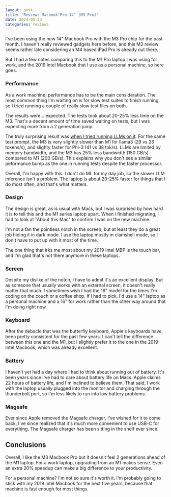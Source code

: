 ```yaml
---
layout: post
title: 'Review: Macbook Pro 14" (M3 Pro)'
date: 2024-05-23
categories: reviews
---
```


I've been using the new 14" Macbook Pro
with the M3 Pro chip for the past month.
I haven't really reviewed gadgets here before,
and this M3 review seems rather late
considering an M4 based iPad Pro is already out there.

But I had a few notes comparing this
to the M1 Pro laptop I was using for work,
and the 2019 Intel Macbook that I use
as a personal machine,
so here goes.

### Performance

As a work machine,
performance has to be the main consideration.
The most common thing I'm waiting on
is for slow test suites to finish running,
so I tried running a couple of really slow test files on both.

The results were... expected.
The tests took about 20-25% less time on the M3.
That's a decent amount of time saved waiting on tests,
but I was expecting more from a 2 generation jump.

The truly surprising result
was [when I tried running LLMs on it](/posts/comparing-llama3-phi3-gemma/).
For the same test prompt,
the M3 is very slightly slower than M1 for llama3
(29 vs 26 tokens/s),
and slighty faster for Phi-3
(41 vs 38 tok/s).
LLMs are limited by memory bandwidth,
and the M3 has 25% less bandwidth (150 GB/s)
compared to M1 (200 GB/s).
This explains why you don't see
a similar peformance bump
as the one in running tests
despite the faster processor.

Overall, I'm happy with this.
I don't do ML for my day job,
so the slower LLM inference isn't a problem.
The laptop is about 20-25% faster
for things that I do most often,
and that's what matters.

### Design

The design is great,
as is usual with Macs,
but I was surprised by how hard it is
to tell this and the M1 series laptop apart.
When I finished migrating,
I had to look at "About this Mac"
to confirm I was on the new machine.

I'm not a fan the pointless notch in the screen,
but at least they do a great job hiding it in dark mode.
I use the laptop mostly in clamshell mode,
so I don't have to put up with it most of the time.

The one thing that irks me most
about my 2019 Intel MBP is the touch bar,
and I'm glad that's not there anymore in these laptops.

### Screen

Despite my dislike of the notch,
I have to admit it's an excellent display.
But as someone that usually works with an external screen,
it doesn't really matter that much.
I sometimes wish I had the 16" model
for the times I'm coding on the couch or a coffee shop.
If I had to pick,
I'd use a 14" laptop as a personal machine
and a 16" for work
rather than the other way around
that I'm doing right now.

### Keyboard

After the debacle that was the butterfly keyboard,
Apple's keyboards have been pretty consistent
for the past few years.
I can't tell the difference between this one and the M1,
but I slightly prefer it to the one in the 2019 Intel Macbook,
which was already excellent.

### Battery

I haven't yet had a day
where I had to think about running out of battery.
It's been years since I've had to care
about battery life on Macs.
Apple claims 22 hours of battery life,
and I'm inclined to believe them.
That said, I work with the laptop
usually plugged into the monitor
and charging through the thunderbolt port,
so I'm less likely to run into low battery problems.

### Magsafe

Ever since Apple removed the Magsafe charger,
I've wished for it to come back,
I've since realized that
it's much more convenient to use USB-C for everything.
The Magsafe charger has been sitting in the shelf ever since.

## Conclusions

Overall, I like the M3 Macbook Pro
but it doesn't feel 2 generations ahead of the M1 laptop.
For a work laptop,
upgrading from an M1 makes sense.
Even an extra 20% speedup
can make a big difference to your productivity.

For a personal machine?
I'm not so sure it's worth it.
I'm probably going to stick with my 2019 Intel Macbook
for the next five years,
because that machine is fast enough
for most things.
